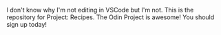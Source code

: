 I don't know why I'm not editing in VSCode but I'm not.  This is the repository for Project: Recipes.  The Odin Project is awesome!  You should sign up today!
